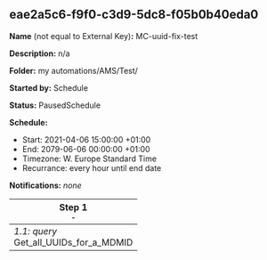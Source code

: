 ## eae2a5c6-f9f0-c3d9-5dc8-f05b0b40eda0

**Name** (not equal to External Key)**:** MC-uuid-fix-test

**Description:** n/a

**Folder:** my automations/AMS/Test/

**Started by:** Schedule

**Status:** PausedSchedule

**Schedule:**

* Start: 2021-04-06 15:00:00 +01:00
* End: 2079-06-06 00:00:00 +01:00
* Timezone: W. Europe Standard Time
* Recurrance: every hour until end date

**Notifications:** _none_


| Step 1<br>_<small>-</small>_ |
| --- |
| _1.1: query_<br>Get_all_UUIDs_for_a_MDMID |
